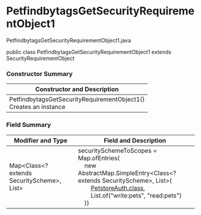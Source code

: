 # PetfindbytagsGetSecurityRequirementObject1
PetfindbytagsGetSecurityRequirementObject1.java

public class PetfindbytagsGetSecurityRequirementObject1
extends SecurityRequirementObject

### Constructor Summary
| Constructor and Description |
| --------------------------- |
| PetfindbytagsGetSecurityRequirementObject1()<br>Creates an instance |

### Field Summary
| Modifier and Type | Field and Description |
| ----------------- | --------------------- |
| Map<Class<? extends SecurityScheme>, List<String>> | securitySchemeToScopes = Map.ofEntries(<br>&nbsp;&nbsp;&nbsp;&nbsp;new AbstractMap.SimpleEntry<Class<? extends SecurityScheme>, List<String>>(<br>&nbsp;&nbsp;&nbsp;&nbsp;&nbsp;&nbsp;&nbsp;&nbsp;[PetstoreAuth.class](../../../../components/securityschemes/PetstoreAuth.md),<br>&nbsp;&nbsp;&nbsp;&nbsp;&nbsp;&nbsp;&nbsp;&nbsp;List.of("write:pets", "read:pets")<br>&nbsp;&nbsp;&nbsp;&nbsp;)) |
